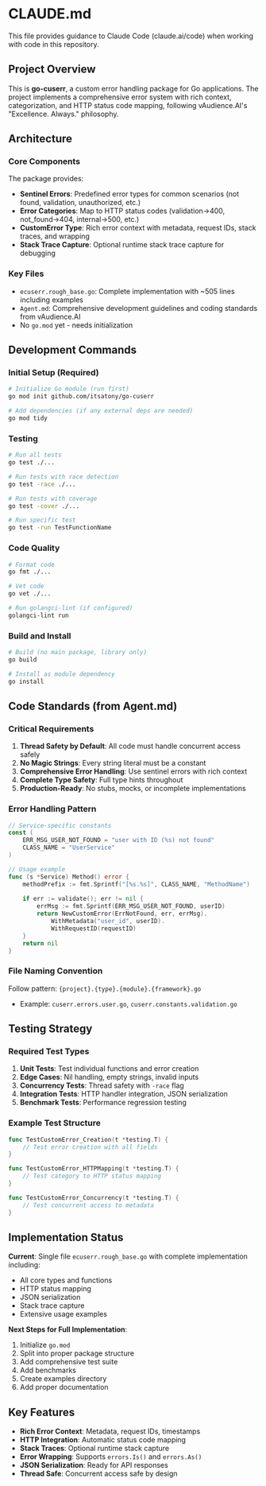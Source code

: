 # CLAUDE.md

This file provides guidance to Claude Code (claude.ai/code) when working with code in this repository.

## Project Overview

This is **go-cuserr**, a custom error handling package for Go applications. The project implements a comprehensive error system with rich context, categorization, and HTTP status code mapping, following vAudience.AI's "Excellence. Always." philosophy.

## Architecture

### Core Components

The package provides:
- **Sentinel Errors**: Predefined error types for common scenarios (not found, validation, unauthorized, etc.)
- **Error Categories**: Map to HTTP status codes (validation→400, not_found→404, internal→500, etc.)
- **CustomError Type**: Rich error context with metadata, request IDs, stack traces, and wrapping
- **Stack Trace Capture**: Optional runtime stack trace capture for debugging

### Key Files

- `ecuserr.rough_base.go`: Complete implementation with ~505 lines including examples
- `Agent.md`: Comprehensive development guidelines and coding standards from vAudience.AI
- No `go.mod` yet - needs initialization

## Development Commands

### Initial Setup (Required)
```bash
# Initialize Go module (run first)
go mod init github.com/itsatony/go-cuserr

# Add dependencies (if any external deps are needed)
go mod tidy
```

### Testing
```bash
# Run all tests
go test ./...

# Run tests with race detection
go test -race ./...

# Run tests with coverage
go test -cover ./...

# Run specific test
go test -run TestFunctionName
```

### Code Quality
```bash
# Format code
go fmt ./...

# Vet code
go vet ./...

# Run golangci-lint (if configured)
golangci-lint run
```

### Build and Install
```bash
# Build (no main package, library only)
go build

# Install as module dependency
go install
```

## Code Standards (from Agent.md)

### Critical Requirements
1. **Thread Safety by Default**: All code must handle concurrent access safely
2. **No Magic Strings**: Every string literal must be a constant
3. **Comprehensive Error Handling**: Use sentinel errors with rich context
4. **Complete Type Safety**: Full type hints throughout
5. **Production-Ready**: No stubs, mocks, or incomplete implementations

### Error Handling Pattern
```go
// Service-specific constants
const (
    ERR_MSG_USER_NOT_FOUND = "user with ID (%s) not found"
    CLASS_NAME = "UserService"
)

// Usage example
func (s *Service) Method() error {
    methodPrefix := fmt.Sprintf("[%s.%s]", CLASS_NAME, "MethodName")
    
    if err := validate(); err != nil {
        errMsg := fmt.Sprintf(ERR_MSG_USER_NOT_FOUND, userID)
        return NewCustomError(ErrNotFound, err, errMsg).
            WithMetadata("user_id", userID).
            WithRequestID(requestID)
    }
    return nil
}
```

### File Naming Convention
Follow pattern: `{project}.{type}.{module}.{framework}.go`
- Example: `cuserr.errors.user.go`, `cuserr.constants.validation.go`

## Testing Strategy

### Required Test Types
1. **Unit Tests**: Test individual functions and error creation
2. **Edge Cases**: Nil handling, empty strings, invalid inputs  
3. **Concurrency Tests**: Thread safety with `-race` flag
4. **Integration Tests**: HTTP handler integration, JSON serialization
5. **Benchmark Tests**: Performance regression testing

### Example Test Structure
```go
func TestCustomError_Creation(t *testing.T) {
    // Test error creation with all fields
}

func TestCustomError_HTTPMapping(t *testing.T) {
    // Test category to HTTP status mapping
}

func TestCustomError_Concurrency(t *testing.T) {
    // Test concurrent access to metadata
}
```

## Implementation Status

**Current**: Single file `ecuserr.rough_base.go` with complete implementation including:
- All core types and functions
- HTTP status mapping
- JSON serialization
- Stack trace capture
- Extensive usage examples

**Next Steps for Full Implementation**:
1. Initialize `go.mod`
2. Split into proper package structure
3. Add comprehensive test suite
4. Add benchmarks
5. Create examples directory
6. Add proper documentation

## Key Features

- **Rich Error Context**: Metadata, request IDs, timestamps
- **HTTP Integration**: Automatic status code mapping
- **Stack Traces**: Optional runtime stack capture  
- **Error Wrapping**: Supports `errors.Is()` and `errors.As()`
- **JSON Serialization**: Ready for API responses
- **Thread Safe**: Concurrent access safe by design